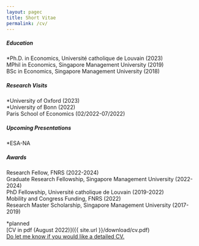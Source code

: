 ```yaml
---
layout: pagec
title: Short Vitae 
permalink: /cv/
---
```


##### Education
*Ph.D. in Economics, Université catholique de Louvain (2023)\
MPhil in Economics, Singapore Management University (2019)\
BSc in Economics, Singapore Management University (2018)

##### Research Visits
*University of Oxford (2023)\
*University of Bonn (2022)\
Paris School of Economics (02/2022-07/2022)

##### Upcoming Presentations 
*ESA-NA

##### Awards
Research Fellow, FNRS (2022-2024)\
Graduate Research Fellowship, Singapore Management University (2022-2024)\
PhD Fellowship, Université catholique de Louvain (2019-2022)\
Mobility and Congress Funding, FNRS (2022)\
Research Master Scholarship, Singapore Management University (2017-2019)

*planned\
[CV in pdf (August 2022)]({{ site.url }}/download/cv.pdf)\
[Do let me know if you would like a detailed CV.](mailto:hello@robin-ng.com)


